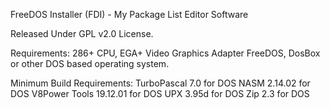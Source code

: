 FreeDOS Installer (FDI) - My Package List Editor Software

Released Under GPL v2.0 License.

Requirements:
	286+ CPU, EGA+ Video Graphics Adapter
	FreeDOS, DosBox or other DOS based operating system.

Minimum Build Requirements:
	TurboPascal 7.0 for DOS
	NASM 2.14.02 for DOS
	V8Power Tools 19.12.01 for DOS
	UPX 3.95d for DOS
	Zip 2.3 for DOS
